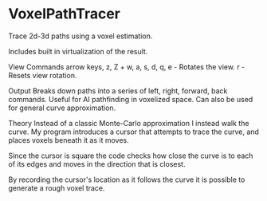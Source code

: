 VoxelPathTracer
===============

Trace 2d-3d paths using a voxel estimation.

Includes built in virtualization of the result.

View Commands
  arrow keys, z, Z + w, a, s, d, q, e - Rotates the view.
  r - Resets view rotation.
  
Output
  Breaks down paths into a series of left, right, forward, back commands.
  Useful for AI pathfinding in voxelized space.
  Can also be used for general curve approximation.
  
Theory
  Instead of a classic Monte-Carlo approximation I instead walk the curve.
  My program introduces a cursor that attempts to trace the curve, and places
  voxels beneath it as it moves.
  
  Since the cursor is square the code checks how close the curve is to each of its
  edges and moves in the direction that is closest.
  
  By recording the cursor's location as it follows the curve it is possible to
  generate a rough voxel trace.
